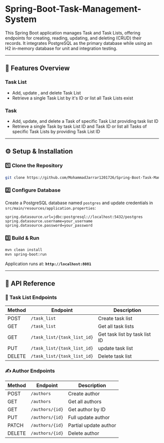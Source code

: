 # Spring-Boot-Task-Management-System
This Spring Boot application manages Task and Task Lists, offering endpoints for creating, reading, updating, and deleting (CRUD) their records. It integrates PostgreSQL as the primary database while using an H2 in-memory database for unit and integration testing.

 ---
 ## 📂 Features Overview

### Task List
- Add, update , and delete Task List
- Retrieve a single Task List by it's ID or list all Task Lists exist

### Task
- Add, update, and delete a Task of specific Task List providing task list ID
- Retrieve a single Task by task List ID and Task ID or list all Tasks of specific Task Lists by providing Task List ID

---

## ⚙️ Setup & Installation

### 1️⃣ Clone the Repository
```bash
git clone https://github.com/MohammadJarrar1201726/Spring-Boot-Task-Management-System
```

### 2️⃣ Configure Database
Create a PostgreSQL database named `postgres` and update credentials in `src/main/resources/application.properties`:

```properties
spring.datasource.url=jdbc:postgresql://localhost:5432/postgres
spring.datasource.username=your_username
spring.datasource.password=your_password
```

### 3️⃣ Build & Run
```bash
mvn clean install
mvn spring-boot:run
```
Application runs at: **`http://localhost:8081`**

---


## 🔗 API Reference

### 📖 Task List Endpoints
| Method | Endpoint                | Description                |
|--------|-------------------------|----------------------------|
| POST    | `/task_list`         | Create task list     |
| GET    | `/task_list`                | Get all task lists              |
| GET    | `/task_list/{task_list_id}`         | Get task list by task list ID           |
| PUT  | `/task_list/{task_list_id}`         |  update task list        |
| DELETE | `/task_list/{task_list_id}`         | Delete task list                |

### ✍️ Author Endpoints
| Method | Endpoint                | Description                |
|--------|-------------------------|----------------------------|
| POST   | `/authors`              | Create author              |
| GET    | `/authors`              | Get all authors            |
| GET    | `/authors/{id}`         | Get author by ID           |
| PUT    | `/authors/{id}`         | Full update author         |
| PATCH  | `/authors/{id}`         | Partial update author      |
| DELETE | `/authors/{id}`         | Delete author              |
